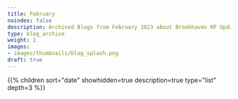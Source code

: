 ```yaml
---
title: February
noindex: false
description: Archived Blogs from February 2023 about Brookhaven RP Updates, exciting news, and new findings
type: blog_archive
weight: 2
images:
- images/thumbnails/blog_splash.png
draft: true
---
```




{{% children sort="date" showhidden=true description=true type="list" depth=3 %}}

